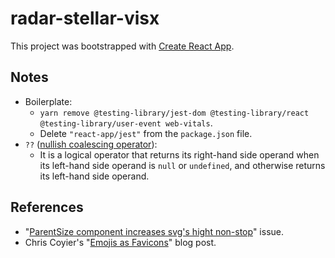 # radar-stellar-visx

This project was bootstrapped with [Create React App](https://github.com/facebook/create-react-app).

## Notes

- Boilerplate:
  - `yarn remove @testing-library/jest-dom @testing-library/react @testing-library/user-event web-vitals`.
  - Delete `"react-app/jest"` from the `package.json` file.
- `??` ([nullish coalescing operator](https://developer.mozilla.org/en-US/docs/Web/JavaScript/Reference/Operators/Nullish_coalescing_operator)):
  - It is a logical operator that returns its right-hand side operand when its left-hand side operand is `null` or `undefined`, and otherwise returns its left-hand side operand.

## References

- "[ParentSize component increases svg's hight non-stop](https://github.com/airbnb/visx/issues/881)" issue.
- Chris Coyier's "[Emojis as Favicons](https://css-tricks.com/emojis-as-favicons/)" blog post.

